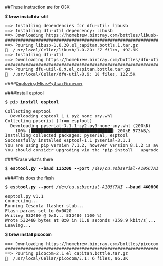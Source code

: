 ##These instruction are for OSX

$ <b>brew install du-util</b>
<pre>
==> Installing dependencies for dfu-util: libusb
==> Installing dfu-util dependency: libusb
==> Downloading https://homebrew.bintray.com/bottles/libusb-1.0.20.el_capitan.bottle.1.tar.gz
######################################################################## 100.0%
==> Pouring libusb-1.0.20.el_capitan.bottle.1.tar.gz
🍺  /usr/local/Cellar/libusb/1.0.20: 27 files, 492.9K
==> Installing dfu-util
==> Downloading https://homebrew.bintray.com/bottles/dfu-util-0.9.el_capitan.bottle.tar.gz
######################################################################## 100.0%
==> Pouring dfu-util-0.9.el_capitan.bottle.tar.gz
🍺  /usr/local/Cellar/dfu-util/0.9: 10 files, 122.5K
</pre>

####[Deploying MicroPython Firmware](http://docs.micropython.org/en/latest/esp8266/esp8266/tutorial/intro.html#deploying-the-firmware)

####Install esptool
<pre>
$ <b>pip install esptool</b>
</pre>
<pre>
Collecting esptool
  Downloading esptool-1.1-py2-none-any.whl
Collecting pyserial (from esptool)
  Downloading pyserial-3.1.1-py2.py3-none-any.whl (200kB)
    100% |████████████████████████████████| 200kB 573kB/s 
Installing collected packages: pyserial, esptool
Successfully installed esptool-1.1 pyserial-3.1.1
You are using pip version 7.1.2, however version 8.1.2 is available.
You should consider upgrading via the 'pip install --upgrade pip' command.
</pre>

####Erase what's there  
<pre>
$ <b>esptool.py --baud 115200 --port</b> <em>/dev/cu.usbserial-A105C7AI</em> <b>erase_flash</b>
</pre>

####This does the flash  
<pre>
$ <b>esptool.py --port</b> <em>/dev/cu.usbserial-A105C7AI</em> <b>--baud 460800 write_flash --flash_size=8m 0</b> <em>~/downloads/esp8266-20160824-v1.8.3-43-g6562076.bin</em>  
</pre>
<pre>
esptool.py v1.1
Connecting...
Running Cesanta flasher stub...
Flash params set to 0x0020
Writing 532480 @ 0x0... 532480 (100 %)
Wrote 532480 bytes at 0x0 in 11.8 seconds (359.9 kbit/s)...
Leaving...
</pre>

$ <b>brew install picocom</b>
<pre>
==> Downloading https://homebrew.bintray.com/bottles/picocom-2.1.el_capitan.bottle.tar.gz
######################################################################## 100.0%
==> Pouring picocom-2.1.el_capitan.bottle.tar.gz
🍺  /usr/local/Cellar/picocom/2.1: 6 files, 96.3K
</pre>
